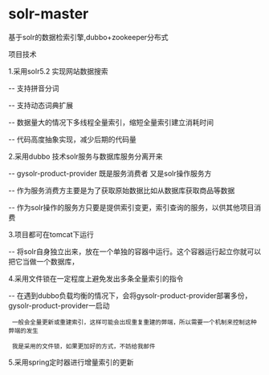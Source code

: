 # solr-master
基于solr的数据检索引擎,dubbo+zookeeper分布式


项目技术

1.采用solr5.2 实现网站数据搜索

  --  支持拼音分词
  
  --  支持动态词典扩展
  
  --  数据量大的情况下多线程全量索引，缩短全量索引建立消耗时间
  
  --  代码高度抽象实现，减少后期的代码量
  
2.采用dubbo 技术solr服务与数据库服务分离开来

  -- gysolr-product-provider 既是服务消费者 又是solr操作服务方
  
  -- 作为服务消费方主要是为了获取原始数据比如从数据库获取商品等数据
  
  -- 作为solr操作的服务方只要是提供索引变更，索引查询的服务，以供其他项目消费
  
3.项目都可在tomcat下运行

  -- 将solr自身独立出来，放在一个单独的容器中运行。这个容器运行起立你就可以把它当做一个数据库，
  
4.采用文件锁在一定程度上避免发出多条全量索引的指令

  -- 在遇到dubbo负载均衡的情况下，会将gysolr-product-provider部署多份，gysolr-product-provider一启动
  
     一般会全量更新或重建索引，这样可能会出现重复重建的弊端，所以需要一个机制来控制这种弊端的发生
     
	 我是采用的文件锁，如果更加好的方式，不妨给我邮件
	 
5.采用spring定时器进行增量索引的更新
